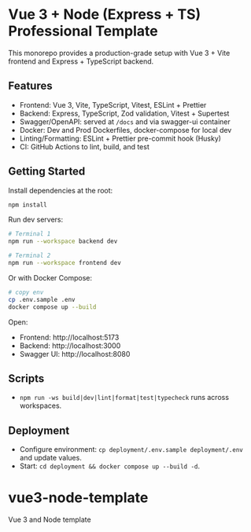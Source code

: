 # Vue 3 + Node (Express + TS) Professional Template

This monorepo provides a production-grade setup with Vue 3 + Vite frontend and Express + TypeScript backend.

## Features

- Frontend: Vue 3, Vite, TypeScript, Vitest, ESLint + Prettier
- Backend: Express, TypeScript, Zod validation, Vitest + Supertest
- Swagger/OpenAPI: served at `/docs` and via swagger-ui container
- Docker: Dev and Prod Dockerfiles, docker-compose for local dev
- Linting/Formatting: ESLint + Prettier pre-commit hook (Husky)
- CI: GitHub Actions to lint, build, and test

## Getting Started

Install dependencies at the root:

```bash
npm install
```

Run dev servers:

```bash
# Terminal 1
npm run --workspace backend dev

# Terminal 2
npm run --workspace frontend dev
```

Or with Docker Compose:

```bash
# copy env
cp .env.sample .env
docker compose up --build
```

Open:

- Frontend: http://localhost:5173
- Backend: http://localhost:3000
- Swagger UI: http://localhost:8080

## Scripts

- `npm run -ws build|dev|lint|format|test|typecheck` runs across workspaces.

## Deployment

- Configure environment: `cp deployment/.env.sample deployment/.env` and update values.
- Start: `cd deployment && docker compose up --build -d`.

# vue3-node-template
Vue 3 and Node template
